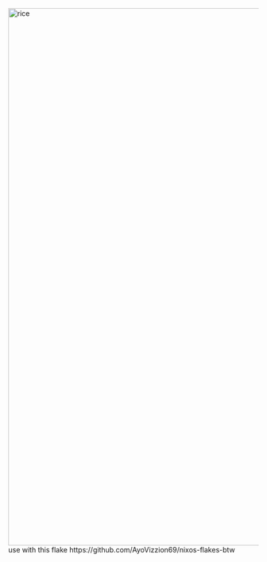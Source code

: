 <img width="1920" height="1080" alt="rice" src="https://github.com/user-attachments/assets/2f5f1589-192b-41ef-b43b-9c231685db8f" />
use with this flake https://github.com/AyoVizzion69/nixos-flakes-btw
